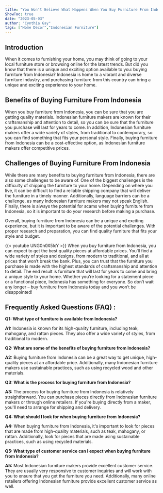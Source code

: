 ```yaml
---
title: "You Won't Believe What Happens When You Buy Furniture From Indonesia!"
ShowToc: true 
date: "2023-05-03"
author: "Cynthia Gay" 
tags: ["Home Decor","Indonesian Furniture"]
---
```

## Introduction
When it comes to furnishing your home, you may think of going to your local furniture store or browsing online for the latest trends. But did you know that there is a unique and exciting option available to you: buying furniture from Indonesia? Indonesia is home to a vibrant and diverse furniture industry, and purchasing furniture from this country can bring a unique and exciting experience to your home. 

## Benefits of Buying Furniture From Indonesia
When you buy furniture from Indonesia, you can be sure that you are getting quality materials. Indonesian furniture makers are known for their craftsmanship and attention to detail, so you can be sure that the furniture you purchase will last for years to come. In addition, Indonesian furniture makers offer a wide variety of styles, from traditional to contemporary, so you can find something that fits your personal style. Finally, buying furniture from Indonesia can be a cost-effective option, as Indonesian furniture makers offer competitive prices. 

## Challenges of Buying Furniture From Indonesia
While there are many benefits to buying furniture from Indonesia, there are also some challenges to be aware of. One of the biggest challenges is the difficulty of shipping the furniture to your home. Depending on where you live, it can be difficult to find a reliable shipping company that will deliver the furniture in a timely manner. Additionally, language barriers can be a challenge, as many Indonesian furniture makers may not speak English. Finally, there is always the potential for scams when buying furniture from Indonesia, so it is important to do your research before making a purchase. 

Overall, buying furniture from Indonesia can be a unique and exciting experience, but it is important to be aware of the potential challenges. With proper research and preparation, you can find quality furniture that fits your style and budget.

{{< youtube UNG0n0X5lcY >}} 
When you buy furniture from Indonesia, you can expect to get the best quality pieces at affordable prices. You’ll find a wide variety of styles and designs, from modern to traditional, and all at prices that won’t break the bank. Plus, you can trust that the furniture you purchase is made with the highest standards of craftsmanship and attention to detail. The end result is furniture that will last for years to come and bring a unique style to your home. Whether you’re looking for a statement piece or a functional piece, Indonesia has something for everyone. So don’t wait any longer – buy furniture from Indonesia today and you won’t be disappointed!

## Frequently Asked Questions (FAQ) :
**Q1: What type of furniture is available from Indonesia?**

**A1:** Indonesia is known for its high-quality furniture, including teak, mahogany, and rattan pieces. They also offer a wide variety of styles, from traditional to modern. 

**Q2: What are some of the benefits of buying furniture from Indonesia?**

**A2:** Buying furniture from Indonesia can be a great way to get unique, high-quality pieces at an affordable price. Additionally, many Indonesian furniture makers use sustainable practices, such as using recycled wood and other materials. 

**Q3: What is the process for buying furniture from Indonesia?**

**A3:** The process for buying furniture from Indonesia is relatively straightforward. You can purchase pieces directly from Indonesian furniture makers or through online retailers. If you're buying directly from a maker, you'll need to arrange for shipping and delivery. 

**Q4: What should I look for when buying furniture from Indonesia?**

**A4:** When buying furniture from Indonesia, it's important to look for pieces that are made from high-quality materials, such as teak, mahogany, or rattan. Additionally, look for pieces that are made using sustainable practices, such as using recycled materials. 

**Q5: What type of customer service can I expect when buying furniture from Indonesia?**

**A5:** Most Indonesian furniture makers provide excellent customer service. They are usually very responsive to customer inquiries and will work with you to ensure that you get the furniture you need. Additionally, many online retailers offering Indonesian furniture provide excellent customer service as well.




